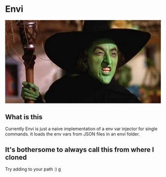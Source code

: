 # Envi

![envi-banner.png](/envi-banner.png)

## What is this

Currently Envi is just a naive implementation of a env var injector for single commands. It loads the env vars from JSON files in an envi folder.

## It's bothersome to always call this from where I cloned

Try adding to your path :) g
